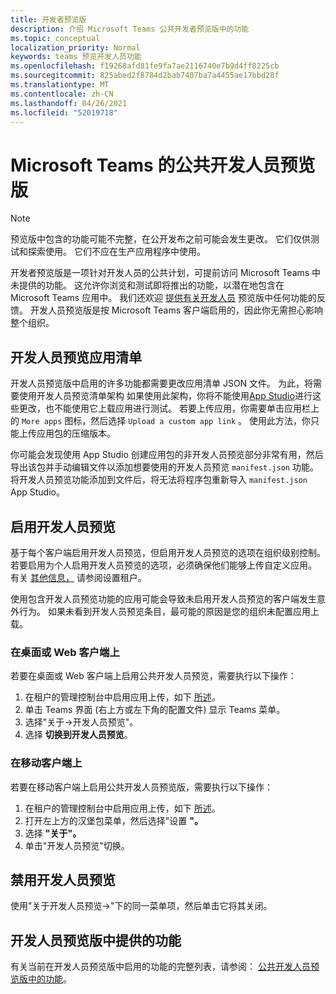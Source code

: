 ```yaml
---
title: 开发者预览版
description: 介绍 Microsoft Teams 公共开发者预览版中的功能
ms.topic: conceptual
localization_priority: Normal
keywords: teams 预览开发人员功能
ms.openlocfilehash: f19268afd81fe9fa7ae2116740e7b9d4ff8225cb
ms.sourcegitcommit: 825abed2f8784d2bab7407ba7a4455ae17bbd28f
ms.translationtype: MT
ms.contentlocale: zh-CN
ms.lasthandoff: 04/26/2021
ms.locfileid: "52019718"
---
```

# <a name="public-developer-preview-for-microsoft-teams"></a>Microsoft Teams 的公共开发人员预览版

>[!NOTE]
>预览版中包含的功能可能不完整，在公开发布之前可能会发生更改。 它们仅供测试和探索使用。 它们不应在生产应用程序中使用。

开发者预览版是一项针对开发人员的公共计划，可提前访问 Microsoft Teams 中未提供的功能。 这允许你浏览和测试即将推出的功能，以潜在地包含在 Microsoft Teams 应用中。 我们还欢迎 [提供有关开发人员](~/feedback.md) 预览版中任何功能的反馈。 开发人员预览版是按 Microsoft Teams 客户端启用的，因此你无需担心影响整个组织。

## <a name="developer-preview-app-manifest"></a>开发人员预览应用清单

开发人员预览版中启用的许多功能都需要更改应用清单 JSON 文件。 为此，将需要使用开发人员预览清单架构 如果[](~/resources/schema/manifest-schema-dev-preview.md)使用此架构，你将不能使用[App Studio](~/concepts/build-and-test/app-studio-overview.md)进行这些更改，也不能使用它上载应用进行测试。 若要上传应用，你需要单击应用栏上的 `More apps` 图标，然后选择 `Upload a custom app link` 。 使用此方法，你只能上传应用包的压缩版本。

你可能会发现使用 App Studio 创建应用包的非开发人员预览部分非常有用，然后导出该包并手动编辑文件以添加想要使用的开发人员预览 `manifest.json` 功能。 将开发人员预览功能添加到文件后，将无法将程序包重新导入 `manifest.json` App Studio。

## <a name="enable-developer-preview"></a>启用开发人员预览

基于每个客户端启用开发人员预览，但启用开发人员预览的选项在组织级别控制。 若要启用为个人启用开发人员预览的选项，必须确保他们能够上传自定义应用。 有关 [其他信息，](~/concepts/build-and-test/prepare-your-o365-tenant.md) 请参阅设置租户。

使用包含开发人员预览功能的应用可能会导致未启用开发人员预览的客户端发生意外行为。 如果未看到开发人员预览条目，最可能的原因是您的组织未配置应用上载。

### <a name="on-a-desktop-or-web-client"></a>在桌面或 Web 客户端上

若要在桌面或 Web 客户端上启用公共开发人员预览，需要执行以下操作：

1. 在租户的管理控制台中启用应用上传，如下 [所述](~/concepts/build-and-test/prepare-your-o365-tenant.md)。
1. 单击 Teams 界面 (右上方或左下角的配置文件) 显示 Teams 菜单。
1. 选择"关于→开发人员预览"。
1. 选择 **切换到开发人员预览**。

### <a name="on-a-mobile-client"></a>在移动客户端上

若要在移动客户端上启用公共开发人员预览版，需要执行以下操作：

1. 在租户的管理控制台中启用应用上传，如下 [所述](~/concepts/build-and-test/prepare-your-o365-tenant.md)。
1. 打开左上方的汉堡包菜单，然后选择"设置 **"。**
1. 选择 **"关于"。**
1. 单击"开发人员预览"切换。

## <a name="disable-developer-preview"></a>禁用开发人员预览

使用"关于开发人员预览→"下的同一菜单项，然后单击它将其关闭。

## <a name="features-available-in-developer-preview"></a>开发人员预览版中提供的功能

有关当前在开发人员预览版中启用的功能的完整列表，请参阅： [公共开发人员预览版中的功能](../../resources/dev-preview/developer-preview-features.md)。
